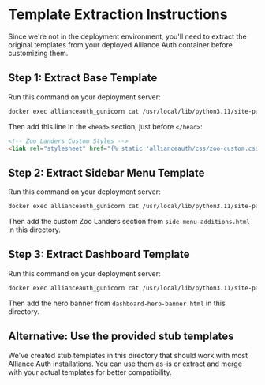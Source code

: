 # Template Extraction Instructions

Since we're not in the deployment environment, you'll need to extract the original templates from your deployed Alliance Auth container before customizing them.

## Step 1: Extract Base Template

Run this command on your deployment server:

```bash
docker exec allianceauth_gunicorn cat /usr/local/lib/python3.11/site-packages/allianceauth/templates/allianceauth/base.html > ./templates/allianceauth/base.html
```

Then add this line in the `<head>` section, just before `</head>`:

```html
<!-- Zoo Landers Custom Styles -->
<link rel="stylesheet" href="{% static 'allianceauth/css/zoo-custom.css' %}">
```

## Step 2: Extract Sidebar Menu Template

Run this command on your deployment server:

```bash
docker exec allianceauth_gunicorn cat /usr/local/lib/python3.11/site-packages/allianceauth/templates/allianceauth/side-menu.html > ./templates/allianceauth/side-menu.html
```

Then add the custom Zoo Landers section from `side-menu-additions.html` in this directory.

## Step 3: Extract Dashboard Template

Run this command on your deployment server:

```bash
docker exec allianceauth_gunicorn cat /usr/local/lib/python3.11/site-packages/allianceauth/templates/allianceauth/dashboard.html > ./templates/allianceauth/dashboard.html
```

Then add the hero banner from `dashboard-hero-banner.html` in this directory.

## Alternative: Use the provided stub templates

We've created stub templates in this directory that should work with most Alliance Auth installations. You can use them as-is or extract and merge with your actual templates for better compatibility.
